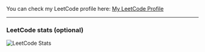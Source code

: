 
You can check my LeetCode profile here:
[My LeetCode Profile](https://leetcode.com/<Awanishsingh123>)

---

### LeetCode stats (optional)
![LeetCode Stats](https://leetcode-stats.vercel.app/api?username=<Awanishsingh123>&theme=dark)
